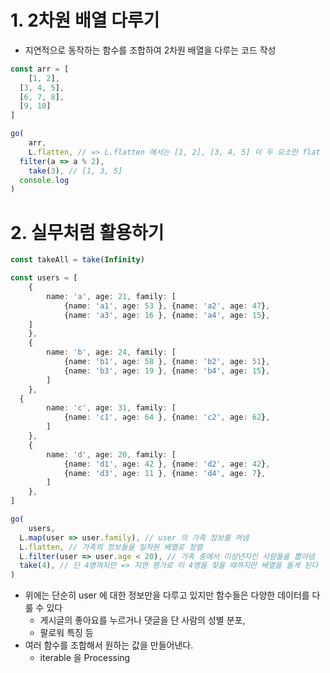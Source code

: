 # 1. 2차원 배열 다루기
- 지연적으로 동작하는 함수를 조합하여 2차원 배열을 다루는 코드 작성

```typescript
const arr = [
	[1, 2],
  [3, 4, 5],
  [6, 7, 8],
  [9, 10]
]

go(
	arr,
	L.flatten, // => L.flatten 에서는 [1, 2], [3, 4, 5] 이 두 요소만 flat
  filter(a => a % 2), 
	take(3), // [1, 3, 5]
  console.log 
)
```

# 2. 실무처럼 활용하기
```typescript
const takeAll = take(Infinity)

const users = [
	{
		name: 'a', age: 21, family: [
			{name: 'a1', age: 53 }, {name: 'a2', age: 47},
			{name: 'a3', age: 16 }, {name: 'a4', age: 15},
    ]
	},
	{
		name: 'b', age: 24, family: [
			{name: 'b1', age: 58 }, {name: 'b2', age: 51},
			{name: 'b3', age: 19 }, {name: 'b4', age: 15},
		]
	},	
  {
		name: 'c', age: 31, family: [
			{name: 'c1', age: 64 }, {name: 'c2', age: 62},
		]
	},
	{
		name: 'd', age: 20, family: [
			{name: 'd1', age: 42 }, {name: 'd2', age: 42},
			{name: 'd3', age: 11 }, {name: 'd4', age: 7},
		]
	},
]

go(
	users,
  L.map(user => user.family), // user 의 가족 정보를 꺼냄
  L.flatten, // 가족의 정보들을 일차원 배열로 정렬
  L.filter(user => user.age < 20), // 가족 중에서 미성년자인 사람들을 뽑아냄
  take(4), // 단 4명까지만 => 지연 평가로 이 4명을 찾을 때까지만 배열을 돌게 된다
)
```
- 위에는 단순히 user 에 대한 정보만을 다루고 있지만 함수들은 다양한 데이터를 다룰 수 있다
  - 게시글의 좋아요를 누르거나 댓글을 단 사람의 성별 분포, 
  - 팔로워 특징 등
- 여러 함수를 조합해서 원하는 값을 만들어낸다. 
  - iterable 을 Processing